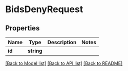 # BidsDenyRequest

## Properties
Name | Type | Description | Notes
------------ | ------------- | ------------- | -------------
**id** | **string** |  | 

[[Back to Model list]](../README.md#documentation-for-models) [[Back to API list]](../README.md#documentation-for-api-endpoints) [[Back to README]](../README.md)


